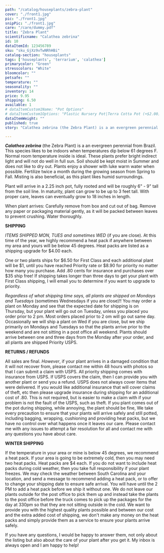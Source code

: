 ```yaml
---
path: "/catalog/houseplants/zebra-plant"
cover: "./front1.jpg"
pic: "./front1.jpg"
snipPic: "./front1.jpg"
care: "/care/dummy.pdf"
title: "Zebra Plant"
scientificname: "Calathea zebrina"
id: 10 
dataItemId: 123456789
sku: "sku_GjXz9vTwNRhHBi"
catalog-section: "houseplants"
tags: ['houseplants', 'terrarium', 'calathea']
primarycolor: "Green"
stresscolors: "White"
bloomcolor: ""
petsafe: ""
temperature: ""
seasonality: ""
inventory: 14
price: 9.95
shipping: 6.50
available: 1
# dataItemCustom1Name: "Pot Options"
# dataItemCustom1Options: "Plastic Nursery Pot|Terra Cotta Pot (+$2.00)[+2]"
dataItemWeight: ""
published: true
story: "Calathea zebrina (the Zebra Plant) is a an evergreen perennial from Brazil."

---
```

<em><strong>Calathea zebrina</strong></em> (the Zebra Plant) is a an evergreen perennial from Brazil. This species likes to be indoors when temperatures dip below 61 degrees F. Normal room temperature inside is ideal. These plants prefer bright indirect light and will not do well in full sun. Soil should be kept moist in Summer and does not like to dry out. Plants enjoy a shower with luke warm water when possible. Fertilize twice a month during the growing season from Spring to Fall. Misting is also beneficial, as this plant likes humid surroundings.

Plant will arrive in a 2.25 inch pot, fully rooted and will be roughly 6" - 9" tall from the soil line. In maturity, plant can grow to be up to 3 feet tall. With proper care, leaves can eventually grow to 18 inches in length.

When plant arrives: Carefully remove from box and cut out of bag. Remove any paper or packaging material gently, as it will be packed between leaves to prevent crushing. Water thoroughly.

<strong>SHIPPING</strong>

<em>ITEMS SHIPPED MON, TUES and sometimes WED</em> (if you are close). At this time of the year, we highly recommend a heat pack if anywhere between my area and yours will be below 45 degrees. Heat packs are listed as a shipping upgrade for $4.00 each.

One or two plants ships for $6.50 for First Class and each additional plant will be $1, until you have reached Priority rate or $8.90 for priority no matter how many you purchase. Add .80 cents for insurance and purchases over $35 ship free! If shipping takes longer than three days to get your plant with First Class shipping, I will email you to determine if you want to upgrade to priority.

<em>Regardless of what shipping time says, all plants are shipped on Mondays and Tuesdays</em> (sometimes Wednesdays if you are close)!! You may order a plant on Monday and see that the expected date for shipping is on Thursday, but your plant will go out on Tuesday, unless you placed you order prior to 2 pm. Most orders placed prior to 2 om will go out same day. Occasionally we will ship a plant on Wed if you are close, but we ship primarily on Mondays and Tuesdays so that the plants arrive prior to the weekend and are not sitting in a post office all weekend. Plants should arrive between one and three days from the Monday after your order, and all plants are shipped Priority USPS.

<strong>RETURNS / REFUNDS</strong>

All sales are final. <em>However</em>, if your plant arrives in a damaged condition that it will not recover from, please contact me within 48 hours with photos so that I can submit a claim with USPS. All priority shipping comes with insurance from USPS. If USPS covers the claim, then I can provide you with another plant or send you a refund. USPS does not always cover items that were delivered. If you would like additional insurance that will cover claims of theft, etc then please upgrade insurance during shipping for an additional cost of .80. This is not required, but is easier to make a claim with if your problem is not the fault of the USPS, such as theft. If you plant comes out of the pot during shipping, while annoying, the plant should be fine, We take every precaution to ensure that your plants will arrive safely and still potted, including bagging, wrapping, cushioning and providing heat packs, but we have no control over what happens once it leaves our care. Please contact me with any issues to attempt a fair resolution for all and contact me with any questions you have about care.

<strong>WINTER SHIPPING</strong>

If the temperature in your area or mine is below 45 degrees, we recommend a heat pack. If your area is going to be extremely cold, then you may need two heat packs. Heat packs are $4 each. If you do not want to include heat packs during cold weather, then you take full responsibility if your plant freezes. We may check the weather between South Carolina and your location, and send a message to recommend adding a heat pack, or to offer to change your shipping date to ensure safe arrival. You will have until the 2 PM to add a heat pack before we ship it without one. We do not leave our plants outside for the post office to pick them up and instead take the plants to the post office before the truck comes to pick up the packages for the day at 330pm so that they are not sitting outside in the cold. We want to provide you with the highest quality plants possible and between our cost and the extra added cost of shipping, we don't make any money on the heat packs and simply provide them as a service to ensure your plants arrive safely.

If you have any questions, I would be happy to answer them, not only about the listing but also about the care of your plant after you get it. My inbox is always open and I am happy to help!